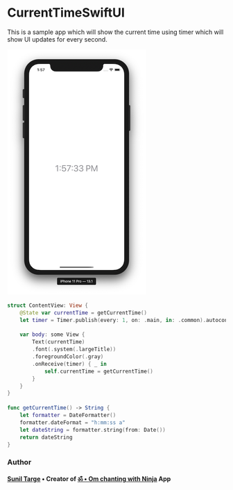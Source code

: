 # CurrentTimeSwiftUI

This is a sample app which will show the current time using timer which will show UI updates for every second.

![alt text](https://github.com/sunil-targe/CurrentTimeSwiftUI/blob/master/Screen%20Shot%202019-12-13%20at%201.57.34%20PM.png)

```Swift
struct ContentView: View {
    @State var currentTime = getCurrentTime()
    let timer = Timer.publish(every: 1, on: .main, in: .common).autoconnect()

    var body: some View {
        Text(currentTime)
        .font(.system(.largeTitle))
        .foregroundColor(.gray)
        .onReceive(timer) { _ in
            self.currentTime = getCurrentTime()
        }
    }
}

func getCurrentTime() -> String {
    let formatter = DateFormatter()
    formatter.dateFormat = "h:mm:ss a"
    let dateString = formatter.string(from: Date())
    return dateString
}
```


 ### Author 
 #### [Sunil Targe](https://suniltarge.com) • Creator of [ॐ • Om chanting with Ninja](https://apps.apple.com/us/app/%E0%A5%90-om-chanting-with-ninja/id1478518232) App
